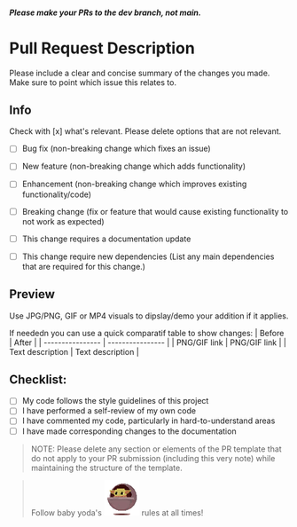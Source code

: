 #### _Please make your PRs to the dev branch, not main._
# Pull Request Description

Please include a clear and concise summary of the changes you made. Make sure to point which issue this relates to.


## Info
Check with [x] what's relevant. Please delete options that are not relevant.
- [ ] Bug fix (non-breaking change which fixes an issue)
- [ ] New feature (non-breaking change which adds functionality)
- [ ] Enhancement (non-breaking change which improves existing functionality/code)
- [ ] Breaking change (fix or feature that would cause existing functionality to not work as expected)
- [ ] This change requires a documentation update
- [ ] This change require new dependencies (List any main dependencies that are required for this change.)


## Preview
Use JPG/PNG, GIF or MP4 visuals to dipslay/demo your addition if it applies.

If neededn you can use a quick comparatif table to show changes:
| Before           | After            |
| ---------------- | ---------------- |
| PNG/GIF link     | PNG/GIF link     |
| Text description | Text description |


## Checklist:

- [ ] My code follows the style guidelines of this project
- [ ] I have performed a self-review of my own code
- [ ] I have commented my code, particularly in hard-to-understand areas
- [ ] I have made corresponding changes to the documentation

> NOTE: Please delete any section or elements of the PR template that do not apply to your PR submission (including this very note) while maintaining the structure of the template.

>Follow baby yoda's ![](https://raw.githubusercontent.com/IndigoWizard/Baby-Yoda-on-a-Trip/main/BabyYodaSprite.gif)
rules at all times!